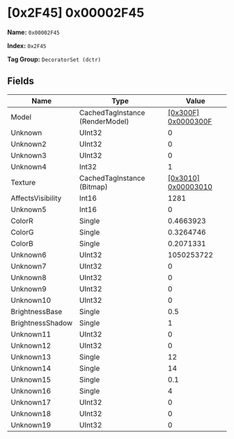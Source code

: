 # [0x2F45] 0x00002F45

**Name:** ```0x00002F45```

**Index:** ```0x2F45```

**Tag Group:** ```DecoratorSet (dctr)```

## Fields

Name	| Type	| Value
---	|---	|---	|
Model	|CachedTagInstance (RenderModel)	|[[0x300F] 0x0000300F](../RenderModel/300F.md)
Unknown	|UInt32	|0
Unknown2	|UInt32	|0
Unknown3	|UInt32	|0
Unknown4	|Int32	|1
Texture	|CachedTagInstance (Bitmap)	|[[0x3010] 0x00003010](../Bitmap/3010.md)
AffectsVisibility	|Int16	|1281
Unknown5	|Int16	|0
ColorR	|Single	|0.4663923
ColorG	|Single	|0.3264746
ColorB	|Single	|0.2071331
Unknown6	|UInt32	|1050253722
Unknown7	|UInt32	|0
Unknown8	|UInt32	|0
Unknown9	|UInt32	|0
Unknown10	|UInt32	|0
BrightnessBase	|Single	|0.5
BrightnessShadow	|Single	|1
Unknown11	|UInt32	|0
Unknown12	|UInt32	|0
Unknown13	|Single	|12
Unknown14	|Single	|14
Unknown15	|Single	|0.1
Unknown16	|Single	|4
Unknown17	|UInt32	|0
Unknown18	|UInt32	|0
Unknown19	|UInt32	|0



